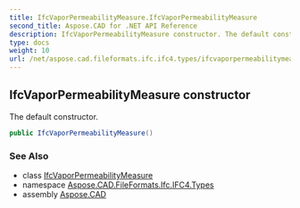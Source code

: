 ```yaml
---
title: IfcVaporPermeabilityMeasure.IfcVaporPermeabilityMeasure
second_title: Aspose.CAD for .NET API Reference
description: IfcVaporPermeabilityMeasure constructor. The default constructor
type: docs
weight: 10
url: /net/aspose.cad.fileformats.ifc.ifc4.types/ifcvaporpermeabilitymeasure/ifcvaporpermeabilitymeasure/
---
```

## IfcVaporPermeabilityMeasure constructor

The default constructor.

```csharp
public IfcVaporPermeabilityMeasure()
```

### See Also

* class [IfcVaporPermeabilityMeasure](../)
* namespace [Aspose.CAD.FileFormats.Ifc.IFC4.Types](../../ifcvaporpermeabilitymeasure/)
* assembly [Aspose.CAD](../../../)


